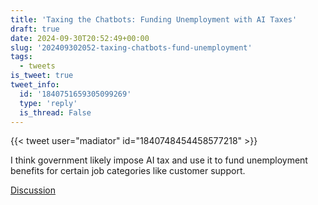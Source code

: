 ```yaml
---
title: 'Taxing the Chatbots: Funding Unemployment with AI Taxes'
draft: true
date: 2024-09-30T20:52:49+00:00
slug: '202409302052-taxing-chatbots-fund-unemployment'
tags:
  - tweets
is_tweet: true
tweet_info:
  id: '1840751659305099269'
  type: 'reply'
  is_thread: False
---
```




{{< tweet user="madiator" id="1840748454458577218" >}}

I think government likely impose AI tax and use it to fund unemployment benefits for certain job categories like customer support.

[Discussion](https://x.com/sytelus/status/1840751659305099269)
